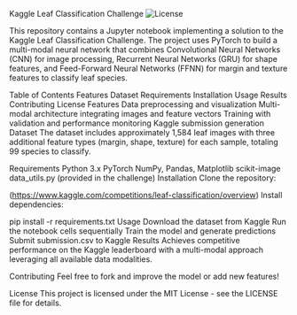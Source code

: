 Kaggle Leaf Classification Challenge
<img alt="License" src="https://img.shields.io/badge/license-MIT-blue.svg">

This repository contains a Jupyter notebook implementing a solution to the Kaggle Leaf Classification Challenge. The project uses PyTorch to build a multi-modal neural network that combines Convolutional Neural Networks (CNN) for image processing, Recurrent Neural Networks (GRU) for shape features, and Feed-Forward Neural Networks (FFNN) for margin and texture features to classify leaf species.

Table of Contents
Features
Dataset
Requirements
Installation
Usage
Results
Contributing
License
Features
Data preprocessing and visualization
Multi-modal architecture integrating images and feature vectors
Training with validation and performance monitoring
Kaggle submission generation
Dataset
The dataset includes approximately 1,584 leaf images with three additional feature types (margin, shape, texture) for each sample, totaling 99 species to classify.

Requirements
Python 3.x
PyTorch
NumPy, Pandas, Matplotlib
scikit-image
data_utils.py (provided in the challenge)
Installation
Clone the repository:


(https://www.kaggle.com/competitions/leaf-classification/overview)
Install dependencies:


pip install -r requirements.txt
Usage
Download the dataset from Kaggle
Run the notebook cells sequentially
Train the model and generate predictions
Submit submission.csv to Kaggle
Results
Achieves competitive performance on the Kaggle leaderboard with a multi-modal approach leveraging all available data modalities.

Contributing
Feel free to fork and improve the model or add new features!

License
This project is licensed under the MIT License - see the LICENSE file for details.

